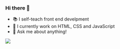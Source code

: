 ### Hi there 👋

- :books: I self-teach front end develpment
- 🌱 I currently work on HTML, CSS and JavaScript
- 💬 Ask me about anything!

<img src="https://www.codewars.com/users/S.%20Guerra/badges/large">
